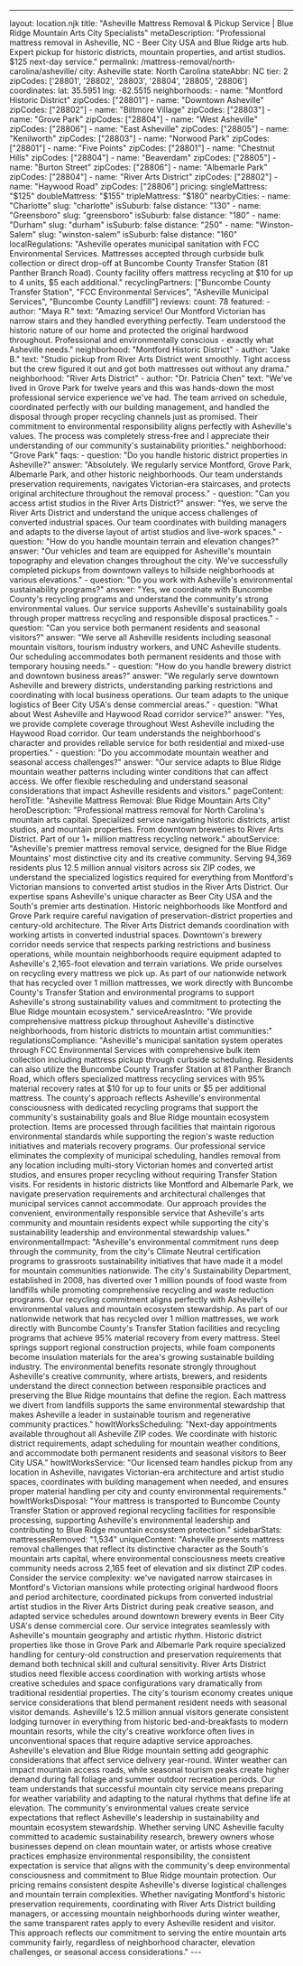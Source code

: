 ---
layout: location.njk
title: "Asheville Mattress Removal & Pickup Service | Blue Ridge Mountain Arts City Specialists" metaDescription: "Professional mattress removal in Asheville, NC - Beer City USA and Blue Ridge arts hub. Expert pickup for historic districts, mountain properties, and artist studios. $125 next-day service."
permalink: /mattress-removal/north-carolina/asheville/
city: Asheville state: North Carolina stateAbbr: NC tier: 2 zipCodes: ['28801', '28802', '28803', '28804', '28805', '28806'] coordinates: lat: 35.5951 lng: -82.5515 neighborhoods: - name: "Montford Historic District" zipCodes: ["28801"] - name: "Downtown Asheville" zipCodes: ["28802"] - name: "Biltmore Village" zipCodes: ["28803"] - name: "Grove Park" zipCodes: ["28804"] - name: "West Asheville" zipCodes: ["28806"] - name: "East Asheville" zipCodes: ["28805"] - name: "Kenilworth" zipCodes: ["28803"] - name: "Norwood Park" zipCodes: ["28801"] - name: "Five Points" zipCodes: ["28801"] - name: "Chestnut Hills" zipCodes: ["28804"] - name: "Beaverdam" zipCodes: ["28805"] - name: "Burton Street" zipCodes: ["28806"] - name: "Albemarle Park" zipCodes: ["28804"] - name: "River Arts District" zipCodes: ["28802"] - name: "Haywood Road" zipCodes: ["28806"] pricing: singleMattress: "$125" doubleMattress: "$155" tripleMattress: "$180" nearbyCities: - name: "Charlotte" slug: "charlotte" isSuburb: false distance: "130" - name: "Greensboro" slug: "greensboro" isSuburb: false distance: "180" - name: "Durham" slug: "durham" isSuburb: false distance: "250" - name: "Winston-Salem" slug: "winston-salem" isSuburb: false distance: "160" localRegulations: "Asheville operates municipal sanitation with FCC Environmental Services. Mattresses accepted through curbside bulk collection or direct drop-off at Buncombe County Transfer Station (81 Panther Branch Road). County facility offers mattress recycling at $10 for up to 4 units, $5 each additional." recyclingPartners: ["Buncombe County Transfer Station", "FCC Environmental Services", "Asheville Municipal Services", "Buncombe County Landfill"] reviews: count: 78 featured: - author: "Maya R." text: "Amazing service! Our Montford Victorian has narrow stairs and they handled everything perfectly. Team understood the historic nature of our home and protected the original hardwood throughout. Professional and environmentally conscious - exactly what Asheville needs." neighborhood: "Montford Historic District" - author: "Jake B." text: "Studio pickup from River Arts District went smoothly. Tight access but the crew figured it out and got both mattresses out without any drama." neighborhood: "River Arts District" - author: "Dr. Patricia Chen" text: "We've lived in Grove Park for twelve years and this was hands-down the most professional service experience we've had. The team arrived on schedule, coordinated perfectly with our building management, and handled the disposal through proper recycling channels just as promised. Their commitment to environmental responsibility aligns perfectly with Asheville's values. The process was completely stress-free and I appreciate their understanding of our community's sustainability priorities." neighborhood: "Grove Park" faqs: - question: "Do you handle historic district properties in Asheville?" answer: "Absolutely. We regularly service Montford, Grove Park, Albemarle Park, and other historic neighborhoods. Our team understands preservation requirements, navigates Victorian-era staircases, and protects original architecture throughout the removal process." - question: "Can you access artist studios in the River Arts District?" answer: "Yes, we serve the River Arts District and understand the unique access challenges of converted industrial spaces. Our team coordinates with building managers and adapts to the diverse layout of artist studios and live-work spaces." - question: "How do you handle mountain terrain and elevation changes?" answer: "Our vehicles and team are equipped for Asheville's mountain topography and elevation changes throughout the city. We've successfully completed pickups from downtown valleys to hillside neighborhoods at various elevations." - question: "Do you work with Asheville's environmental sustainability programs?" answer: "Yes, we coordinate with Buncombe County's recycling programs and understand the community's strong environmental values. Our service supports Asheville's sustainability goals through proper mattress recycling and responsible disposal practices." - question: "Can you service both permanent residents and seasonal visitors?" answer: "We serve all Asheville residents including seasonal mountain visitors, tourism industry workers, and UNC Asheville students. Our scheduling accommodates both permanent residents and those with temporary housing needs." - question: "How do you handle brewery district and downtown business areas?" answer: "We regularly serve downtown Asheville and brewery districts, understanding parking restrictions and coordinating with local business operations. Our team adapts to the unique logistics of Beer City USA's dense commercial areas." - question: "What about West Asheville and Haywood Road corridor service?" answer: "Yes, we provide complete coverage throughout West Asheville including the Haywood Road corridor. Our team understands the neighborhood's character and provides reliable service for both residential and mixed-use properties." - question: "Do you accommodate mountain weather and seasonal access challenges?" answer: "Our service adapts to Blue Ridge mountain weather patterns including winter conditions that can affect access. We offer flexible rescheduling and understand seasonal considerations that impact Asheville residents and visitors." pageContent: heroTitle: "Asheville Mattress Removal: Blue Ridge Mountain Arts City" heroDescription: "Professional mattress removal for North Carolina's mountain arts capital. Specialized service navigating historic districts, artist studios, and mountain properties. From downtown breweries to River Arts District. Part of our 1+ million mattress recycling network." aboutService: "Asheville's premier mattress removal service, designed for the Blue Ridge Mountains' most distinctive city and its creative community. Serving 94,369 residents plus 12.5 million annual visitors across six ZIP codes, we understand the specialized logistics required for everything from Montford's Victorian mansions to converted artist studios in the River Arts District. Our expertise spans Asheville's unique character as Beer City USA and the South's premier arts destination. Historic neighborhoods like Montford and Grove Park require careful navigation of preservation-district properties and century-old architecture. The River Arts District demands coordination with working artists in converted industrial spaces. Downtown's brewery corridor needs service that respects parking restrictions and business operations, while mountain neighborhoods require equipment adapted to Asheville's 2,165-foot elevation and terrain variations. We pride ourselves on recycling every mattress we pick up. As part of our nationwide network that has recycled over 1 million mattresses, we work directly with Buncombe County's Transfer Station and environmental programs to support Asheville's strong sustainability values and commitment to protecting the Blue Ridge mountain ecosystem." serviceAreasIntro: "We provide comprehensive mattress pickup throughout Asheville's distinctive neighborhoods, from historic districts to mountain artist communities:" regulationsCompliance: "Asheville's municipal sanitation system operates through FCC Environmental Services with comprehensive bulk item collection including mattress pickup through curbside scheduling. Residents can also utilize the Buncombe County Transfer Station at 81 Panther Branch Road, which offers specialized mattress recycling services with 95% material recovery rates at $10 for up to four units or $5 per additional mattress. The county's approach reflects Asheville's environmental consciousness with dedicated recycling programs that support the community's sustainability goals and Blue Ridge mountain ecosystem protection. Items are processed through facilities that maintain rigorous environmental standards while supporting the region's waste reduction initiatives and materials recovery programs. Our professional service eliminates the complexity of municipal scheduling, handles removal from any location including multi-story Victorian homes and converted artist studios, and ensures proper recycling without requiring Transfer Station visits. For residents in historic districts like Montford and Albemarle Park, we navigate preservation requirements and architectural challenges that municipal services cannot accommodate. Our approach provides the convenient, environmentally responsible service that Asheville's arts community and mountain residents expect while supporting the city's sustainability leadership and environmental stewardship values." environmentalImpact: "Asheville's environmental commitment runs deep through the community, from the city's Climate Neutral certification programs to grassroots sustainability initiatives that have made it a model for mountain communities nationwide. The city's Sustainability Department, established in 2008, has diverted over 1 million pounds of food waste from landfills while promoting comprehensive recycling and waste reduction programs. Our recycling commitment aligns perfectly with Asheville's environmental values and mountain ecosystem stewardship. As part of our nationwide network that has recycled over 1 million mattresses, we work directly with Buncombe County's Transfer Station facilities and recycling programs that achieve 95% material recovery from every mattress. Steel springs support regional construction projects, while foam components become insulation materials for the area's growing sustainable building industry. The environmental benefits resonate strongly throughout Asheville's creative community, where artists, brewers, and residents understand the direct connection between responsible practices and preserving the Blue Ridge mountains that define the region. Each mattress we divert from landfills supports the same environmental stewardship that makes Asheville a leader in sustainable tourism and regenerative community practices." howItWorksScheduling: "Next-day appointments available throughout all Asheville ZIP codes. We coordinate with historic district requirements, adapt scheduling for mountain weather conditions, and accommodate both permanent residents and seasonal visitors to Beer City USA." howItWorksService: "Our licensed team handles pickup from any location in Asheville, navigates Victorian-era architecture and artist studio spaces, coordinates with building management when needed, and ensures proper material handling per city and county environmental requirements." howItWorksDisposal: "Your mattress is transported to Buncombe County Transfer Station or approved regional recycling facilities for responsible processing, supporting Asheville's environmental leadership and contributing to Blue Ridge mountain ecosystem protection." sidebarStats: mattressesRemoved: "1,534" uniqueContent: "Asheville presents mattress removal challenges that reflect its distinctive character as the South's mountain arts capital, where environmental consciousness meets creative community needs across 2,165 feet of elevation and six distinct ZIP codes. Consider the service complexity: we've navigated narrow staircases in Montford's Victorian mansions while protecting original hardwood floors and period architecture, coordinated pickups from converted industrial artist studios in the River Arts District during peak creative season, and adapted service schedules around downtown brewery events in Beer City USA's dense commercial core. Our service integrates seamlessly with Asheville's mountain geography and artistic rhythm. Historic district properties like those in Grove Park and Albemarle Park require specialized handling for century-old construction and preservation requirements that demand both technical skill and cultural sensitivity. River Arts District studios need flexible access coordination with working artists whose creative schedules and space configurations vary dramatically from traditional residential properties. The city's tourism economy creates unique service considerations that blend permanent resident needs with seasonal visitor demands. Asheville's 12.5 million annual visitors generate consistent lodging turnover in everything from historic bed-and-breakfasts to modern mountain resorts, while the city's creative workforce often lives in unconventional spaces that require adaptive service approaches. Asheville's elevation and Blue Ridge mountain setting add geographic considerations that affect service delivery year-round. Winter weather can impact mountain access roads, while seasonal tourism peaks create higher demand during fall foliage and summer outdoor recreation periods. Our team understands that successful mountain city service means preparing for weather variability and adapting to the natural rhythms that define life at elevation. The community's environmental values create service expectations that reflect Asheville's leadership in sustainability and mountain ecosystem stewardship. Whether serving UNC Asheville faculty committed to academic sustainability research, brewery owners whose businesses depend on clean mountain water, or artists whose creative practices emphasize environmental responsibility, the consistent expectation is service that aligns with the community's deep environmental consciousness and commitment to Blue Ridge mountain protection. Our pricing remains consistent despite Asheville's diverse logistical challenges and mountain terrain complexities. Whether navigating Montford's historic preservation requirements, coordinating with River Arts District building managers, or accessing mountain neighborhoods during winter weather, the same transparent rates apply to every Asheville resident and visitor. This approach reflects our commitment to serving the entire mountain arts community fairly, regardless of neighborhood character, elevation challenges, or seasonal access considerations." ---